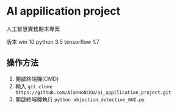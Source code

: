 # AI appilication project
人工智慧實務期末專案

版本
win 10
python 3.5
tensorflow 1.7

## 操作方法
1. 開啟終端機(CMD)
2. 輸入 ```git clone https://github.com/AlanHoNCKU/ai_appilication_project.git```
3. 開啟終端機執行 ```python objection_detection_GUI.py```
